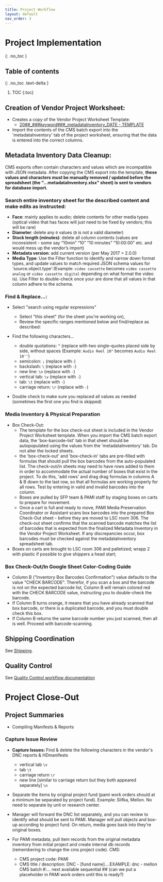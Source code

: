 ```yaml
---
title: Project Workflow
layout: default
nav_order: 3
---
```

# Project Implementation
{: .no_toc }

## Table of contents
{: .no_toc .text-delta }

1. TOC
{:toc}

## Creation of Vendor Project Worksheet:
* Creates a copy of the Vendor Project Worksheet Template:
  * [20##_###_keyword_###_metadataInventory_DATE - TEMPLATE](https://docs.google.com/spreadsheets/d/1IaWGYeKfHa6YcWiHXGkfQ1wMFL8oqu6SmpeKbPMjZV4/edit?usp=sharing)
* Import the contents of the CMS batch export into the 'metadataInventory' tab of the project worksheet, ensuring that the data is entered into the correct columns.

## Metadata Inventory Data Cleanup:
CMS exports often contain characters and values which are incompatible with JSON metadata. After copying the CMS export into the template, **these values and characters must be manually removed / updated before the spreadsheet (the "...metadataInventory.xlsx" sheet) is sent to vendors for database import.**

### Search entire inventory sheet for the described content and make edits as instructed:
* **Face**: mainly applies to audio; delete contents for other media types (optical video that has faces will just need to be fixed by vendors; this will be rare)
* **Diameter**: delete any ```0``` values (```0``` is not a valid diameter)
* **Stock length (minutes)**: delete all column contents (values are inconsistent - some say “10min” “10” “10 minutes” “10:00:00” etc. and would mess up the vendor’s import)
* **Metadata version**: add current version (per May 2017 = 2.0.0)
* **Media Type**: Use the Filter function to identify and narrow down format types, and update values to match required JSON schema values for 'source.object.type':(Example: ```video cassette``` becomes ```video cassette analog``` or ```video cassette digital``` depending on what format the video is). Use Filter to double-check once your are done that all values in that column adhere to the schema.
### Find & Replace...:
* Select "search using regular expressions"
  * Select "this sheet" (for the sheet you're working on),
  * Review the specific ranges mentioned below and find/replace as described:
* Find the following characters...
  * double quotations: ```“``` (replace with two single-quotes placed side by side, without spaces (Example: ```Audio Reel 10"``` becomes ```Audio Reel 10''```)
  * semicolon: ```;``` (replace with```-```)
  * backslash: ```\``` (replace with ```-```)
  * new line: ```\n``` (replace with ```-```)
  * vertical tab: ```\v``` (replace with ```-```)
  * tab: ```\t``` (replace with ```-```)
  * carriage return: ```\r``` (replace with ```-```)

* Double check to make sure you replaced all values as needed (sometimes the first one you find is skipped)

### Media Inventory & Physical Preparation
* Box Check-Out:
  * The template for the box check-out sheet is included in the Vendor Project Worksheet template. When you import the CMS batch export data, the 'box-barcode-list' tab in that sheet should be autopopulated using the values from the 'metadataInventory' tab. Do not alter the locked sheets.
  * the 'box-check-out' and 'box-check-in' tabs are pre-filled with formulas that should pull the box barcodes from the auto-populated list. The check-out/in sheets may need to have rows added to them in order to accommodate the actual number of boxes that exist in the project. To do this, 'add rows' and drag drag formulas in columns A & B down to the last row, so that all formulas are working properly for all rows. Test by entering in valid and invalid barcodes into the column.
  * Boxes are pulled by SFP team & PAMI staff by staging boxes on carts to prepare for movement.
  * Once a cart is full and ready to move, PAMI Media Preservation Coordinator or Assistant scans box barcodes into the prepared Box Check-Out sheet - before they are moved to LSC room 306. The check-out sheet confirms that the scanned barcode matches the list of barcodes that is expected from the finalized Metadata Inventory in the Vendor Project Worksheet. If any discrepancies occur, box barcodes must be checked against the metadataInventory spreadsheet tab.
* Boxes on carts are brought to LSC room 306 and palletized; wrapp 2 with plastic if possible to give shippers a head start;


### Box Check-Out/In Google Sheet Color-Coding Guide
* Column B ("Inventory Box Barcodes Confirmation") value defaults to the value "CHECK BARCODE". Therefor, if you scan a box and the barcode is not on the expected barcode list, Column B will remain colored red with the CHECK BARCODE value, instructing you to double-check the barcode.
* If Column B turns orange, it means that you have already scanned that box barcode, or there is a duplicated barcode, and you must double check this box.
* If Column B returns the same barcode number you just scanned, then all is well. Proceed with barcode-scanning.

## Shipping Coordination
See [Shipping](shipping).

## Quality Control
See [Quality Control workflow documentation](quality-control)

# Project Close-Out
## Project Summaries
* Compiling Manifests & Reports

### Capture Issue Review
* **Capture Issues:** Find & delete the following characters in the vendor's DNC reports & HDmanifests
  - vertical tab ```\v```
  - tab ```\t```
  - carriage return ```\r```
  - new line [similar to carriage return but they both appeared separately] ```\n```

* Separate the items by original project fund (pami work orders should at a minimum be separated by project fund). Example: Slifka, Mellon. No need to separate by unit or research center.
* Manager will forward the DNC list separately, and you can review to identify what should be sent to PAMI. Manager will pull objects and box-up according to project fund. On return, media goes back into they're original boxes.
* For PAMI metadata, pull  item records from the original metadata inventory from initial project and create internal db records (remembering to change the cms project code).
  CMS:
  * CMS project code: PAMI
  * CMS title / description: DNC - [fund name]....EXAMPLE: dnc - mellon
  CMS batch #:... next available sequential ## (can we put a placeholder in PAMI work orders until this is ready?)
